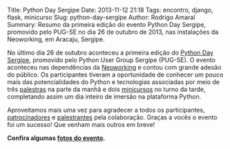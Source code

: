 Title: Python Day Sergipe
Date: 2013-11-12 21:18
Tags: encontro, django, flask, minicurso
Slug: python-day-sergipe
Author: Rodrigo Amaral
Summary: Resumo da primeira edição do evento Python Day Sergipe, promovido pelo PUG-SE no dia 26 de outubro de 2013, nas instalações da Neoworking, em Aracaju, Sergipe.


No último dia 26 de outubro aconteceu a primeira edição do [Python Day Sergipe](http://pug-se.github.io/pythonday), promovido pelo Python User Group Sergipe (PUG-SE). O evento aconteceu nas dependências da [Neoworking](http://neoworking.com.br) e contou com grande adesão do público. Os participantes tiveram a oportunidade de conhecer um pouco mais das potencialidades do Python e tecnologias associadas por meio de três [palestras](http://pug-se.github.io/pythonday/#programacao) na parte da manhã e dois [minicursos](http://pug-se.github.io/pythonday/#programacao) no turno da tarde, completando assim um dia inteiro de imersão na plataforma Python.

Aproveitamos mais uma vez para agradecer a todos os participantes, [patrocinadores](http://pug-se.github.io/pythonday/#patrocinadores) e [palestrantes](http://pug-se.github.io/pythonday/#palestrantes) pela colaboração. Graças a vocês o evento foi um sucesso! Que venham mais outros em breve!


**Confira algumas [fotos do evento](https://plus.google.com/u/0/photos/105238543991674805777/albums/5945533622833319473).**
